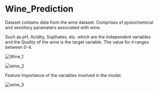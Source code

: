 # Wine_Prediction

Dataset contains data from the wine dataset. 
Comprises of pysiochemical and sesnitory parameters associated with wine.

Such as pH, Acidity, Suplhates, etc. which are the independent variables and the Quality of the wine is the target variable.
The value for it ranges between 0-4. 

![Wine_1](https://user-images.githubusercontent.com/55191934/81209849-ac10ec00-8fee-11ea-9a7e-6f8f89112716.PNG)


![wine_2](https://user-images.githubusercontent.com/55191934/81209986-d8c50380-8fee-11ea-932c-420293aa185b.PNG)

Feature Importance of the variables involved in the model.

![wine_3](https://user-images.githubusercontent.com/55191934/81210078-fbefb300-8fee-11ea-8e59-3dd881fa5a2c.PNG)
